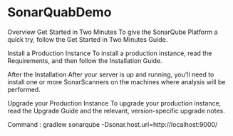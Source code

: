 # SonarQuabDemo

Overview
Get Started in Two Minutes
To give the SonarQube Platform a quick try, follow the Get Started in Two Minutes Guide.

Install a Production Instance
To install a production instance, read the Requirements, and then follow the Installation Guide.

After the Installation
After your server is up and running, you'll need to install one or more SonarScanners on the machines where analysis will be performed.

Upgrade your Production Instance
To upgrade your production instance, read the Upgrade Guide and the relevant, version-specific upgrade notes.

Command : gradlew sonarqube -Dsonar.host.url=http://localhost:9000/

